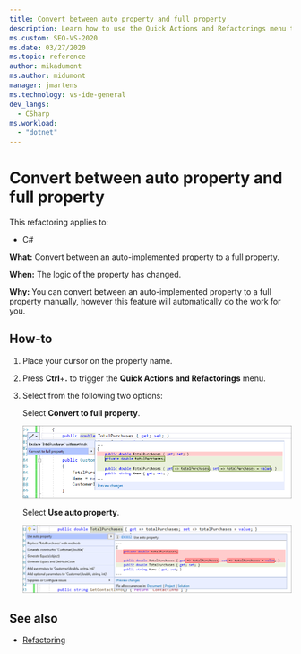 ```yaml
---
title: Convert between auto property and full property
description: Learn how to use the Quick Actions and Refactorings menu to convert between an auto-implemented property and a full property.
ms.custom: SEO-VS-2020
ms.date: 03/27/2020
ms.topic: reference
author: mikadumont
ms.author: midumont
manager: jmartens
ms.technology: vs-ide-general
dev_langs:
  - CSharp
ms.workload: 
  - "dotnet"
---
```

# Convert between auto property and full property

This refactoring applies to:

- C#

**What:** Convert between an auto-implemented property to a full property.

**When:** The logic of the property has changed.

**Why:** You can convert between an auto-implemented property to a full property manually, however this feature will automatically do the work for you. 

## How-to

1. Place your cursor on the property name.
2. Press **Ctrl**+**.** to trigger the **Quick Actions and Refactorings** menu.
3. Select from the following two options: 

    Select **Convert to full property**.

   ![Convert auto property to full property](media/convert-auto-property-to-full-property.png) 

    Select **Use auto property**. 

    ![Convert full property to auto property](media/convert-full-property-to-auto-property.png) 

## See also

- [Refactoring](../refactoring-in-visual-studio.md)
